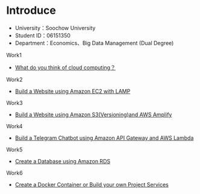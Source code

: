 # Introduce

* University：Soochow University
* Student ID：06151350
* Department：Economics、Big Data Management (Dual Degree)

Work1
- [What do you think of cloud computing？](https://github.com/Lin8823/FinTech/blob/main/HW1/Work1.md)

Work2
- [Build a Website using Amazon EC2 with LAMP](https://github.com/Lin8823/FinTech/blob/main/HW2/Work2.md)  

Work3
- [Build a Website using Amazon S3(Versioning)and AWS Amplify](https://github.com/Lin8823/FinTech/blob/main/HW3/Work3.md)

Work4
- [Build a Telegram Chatbot using Amazon API Gateway and AWS Lambda](https://github.com/Lin8823/FinTech/blob/main/HW4/Work4.md)

Work5
- [Create a Database using Amazon RDS](https://github.com/Lin8823/FinTech/blob/main/HW5/Work5.md)

Work6
- [Create a Docker Container or Build your own Project Services](https://github.com/Lin8823/FinTech/blob/main/HW6/Work6.md)
